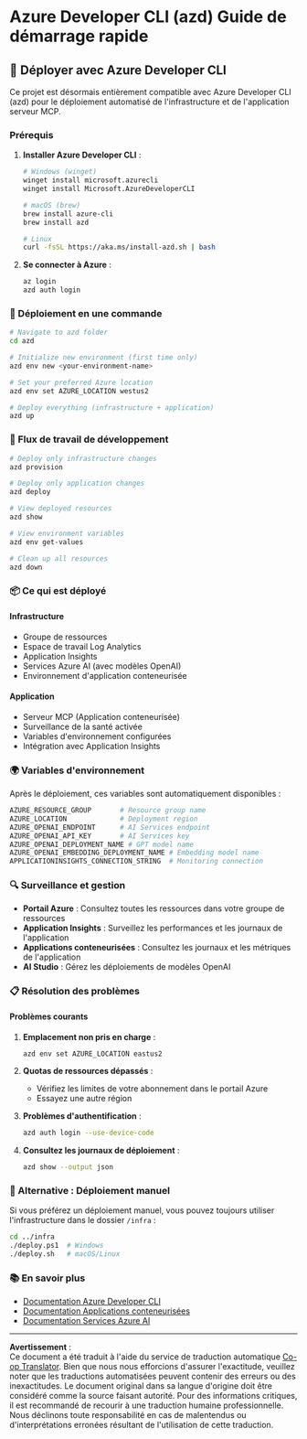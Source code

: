 <!--
CO_OP_TRANSLATOR_METADATA:
{
  "original_hash": "3ef1c97c5c40577da3be422d29276383",
  "translation_date": "2025-09-30T12:18:58+00:00",
  "source_file": "azd/README.md",
  "language_code": "fr"
}
-->
# Azure Developer CLI (azd) Guide de démarrage rapide

## 🚀 Déployer avec Azure Developer CLI

Ce projet est désormais entièrement compatible avec Azure Developer CLI (azd) pour le déploiement automatisé de l'infrastructure et de l'application serveur MCP.

### Prérequis

1. **Installer Azure Developer CLI** :
   ```bash
   # Windows (winget)
   winget install microsoft.azurecli
   winget install Microsoft.AzureDeveloperCLI
   
   # macOS (brew)
   brew install azure-cli
   brew install azd
   
   # Linux
   curl -fsSL https://aka.ms/install-azd.sh | bash
   ```

2. **Se connecter à Azure** :
   ```bash
   az login
   azd auth login
   ```

### 🎯 Déploiement en une commande

```bash
# Navigate to azd folder
cd azd

# Initialize new environment (first time only)
azd env new <your-environment-name>

# Set your preferred Azure location
azd env set AZURE_LOCATION westus2

# Deploy everything (infrastructure + application)
azd up
```

### 🔧 Flux de travail de développement

```bash
# Deploy only infrastructure changes
azd provision

# Deploy only application changes  
azd deploy

# View deployed resources
azd show

# View environment variables
azd env get-values

# Clean up all resources
azd down
```

### 📦 Ce qui est déployé

#### **Infrastructure**
- Groupe de ressources
- Espace de travail Log Analytics  
- Application Insights
- Services Azure AI (avec modèles OpenAI)
- Environnement d'application conteneurisée

#### **Application**
- Serveur MCP (Application conteneurisée)
- Surveillance de la santé activée
- Variables d'environnement configurées
- Intégration avec Application Insights

### 🌍 Variables d'environnement

Après le déploiement, ces variables sont automatiquement disponibles :

```bash
AZURE_RESOURCE_GROUP       # Resource group name
AZURE_LOCATION             # Deployment region
AZURE_OPENAI_ENDPOINT      # AI Services endpoint
AZURE_OPENAI_API_KEY       # AI Services key
AZURE_OPENAI_DEPLOYMENT_NAME # GPT model name
AZURE_OPENAI_EMBEDDING_DEPLOYMENT_NAME # Embedding model name
APPLICATIONINSIGHTS_CONNECTION_STRING  # Monitoring connection
```

### 🔍 Surveillance et gestion

- **Portail Azure** : Consultez toutes les ressources dans votre groupe de ressources
- **Application Insights** : Surveillez les performances et les journaux de l'application
- **Applications conteneurisées** : Consultez les journaux et les métriques de l'application
- **AI Studio** : Gérez les déploiements de modèles OpenAI

### 📋 Résolution des problèmes

#### **Problèmes courants**

1. **Emplacement non pris en charge** :
   ```bash
   azd env set AZURE_LOCATION eastus2
   ```

2. **Quotas de ressources dépassés** :
   - Vérifiez les limites de votre abonnement dans le portail Azure
   - Essayez une autre région

3. **Problèmes d'authentification** :
   ```bash
   azd auth login --use-device-code
   ```

4. **Consultez les journaux de déploiement** :
   ```bash
   azd show --output json
   ```

### 🔄 Alternative : Déploiement manuel

Si vous préférez un déploiement manuel, vous pouvez toujours utiliser l'infrastructure dans le dossier `/infra` :

```bash
cd ../infra
./deploy.ps1  # Windows
./deploy.sh   # macOS/Linux
```

### 📚 En savoir plus

- [Documentation Azure Developer CLI](https://docs.microsoft.com/azure/developer/azure-developer-cli/)
- [Documentation Applications conteneurisées](https://docs.microsoft.com/azure/container-apps/)
- [Documentation Services Azure AI](https://docs.microsoft.com/azure/ai-services/)

---

**Avertissement** :  
Ce document a été traduit à l'aide du service de traduction automatique [Co-op Translator](https://github.com/Azure/co-op-translator). Bien que nous nous efforcions d'assurer l'exactitude, veuillez noter que les traductions automatisées peuvent contenir des erreurs ou des inexactitudes. Le document original dans sa langue d'origine doit être considéré comme la source faisant autorité. Pour des informations critiques, il est recommandé de recourir à une traduction humaine professionnelle. Nous déclinons toute responsabilité en cas de malentendus ou d'interprétations erronées résultant de l'utilisation de cette traduction.